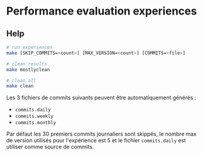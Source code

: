 # Performance evaluation experiences

## Help

```bash
# run experiences
make [SKIP_COMMITS=<count>] [MAX_VERSION=<count>] [COMMITS=<file>]

# clean results
make mostlyclean

# clean all
make clean
```

Les 3 fichiers de commits suivants peuvent être automatiquement générés :

- `commits.daily`
- `commits.weekly`
- `commits.monthly`

Par défaut les 30 premiers commits journaliers sont skippés, le nombre
max de version utilisés pour l'expérience est 5 et le fichier
`commits.daily` est utiliser comme source de commits.
